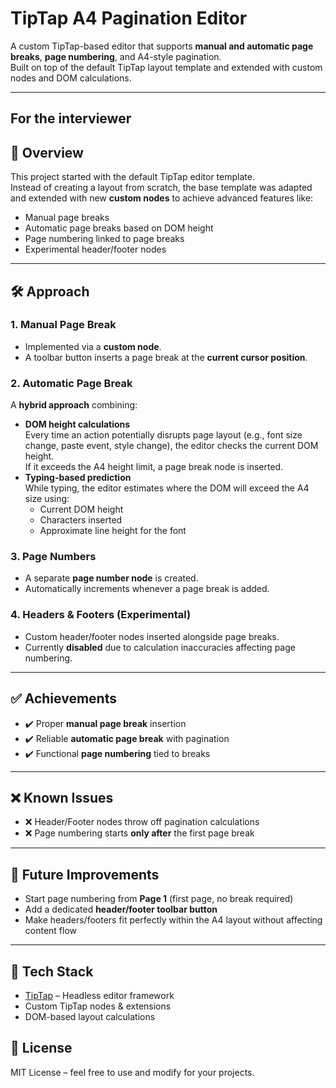 

# TipTap A4 Pagination Editor

A custom TipTap-based editor that supports **manual and automatic page breaks**, **page numbering**, and A4-style pagination.  
Built on top of the default TipTap layout template and extended with custom nodes and DOM calculations.

---
## For the interviewer
## 📖 Overview

This project started with the default TipTap editor template.  
Instead of creating a layout from scratch, the base template was adapted and extended with new **custom nodes** to achieve advanced features like:

- Manual page breaks
- Automatic page breaks based on DOM height
- Page numbering linked to page breaks
- Experimental header/footer nodes

---

## 🛠️ Approach

### 1. Manual Page Break
- Implemented via a **custom node**.
- A toolbar button inserts a page break at the **current cursor position**.

### 2. Automatic Page Break
A **hybrid approach** combining:
- **DOM height calculations**  
  Every time an action potentially disrupts page layout (e.g., font size change, paste event, style change), the editor checks the current DOM height.  
  If it exceeds the A4 height limit, a page break node is inserted.
- **Typing-based prediction**  
  While typing, the editor estimates where the DOM will exceed the A4 size using:
  - Current DOM height
  - Characters inserted
  - Approximate line height for the font

### 3. Page Numbers
- A separate **page number node** is created.
- Automatically increments whenever a page break is added.

### 4. Headers & Footers (Experimental)
- Custom header/footer nodes inserted alongside page breaks.
- Currently **disabled** due to calculation inaccuracies affecting page numbering.

---

## ✅ Achievements
- ✔️ Proper **manual page break** insertion
- ✔️ Reliable **automatic page break** with pagination
- ✔️ Functional **page numbering** tied to breaks

---

## ❌ Known Issues
- ❌ Header/Footer nodes throw off pagination calculations
- ❌ Page numbering starts **only after** the first page break

---

## 🚀 Future Improvements
- Start page numbering from **Page 1** (first page, no break required)
- Add a dedicated **header/footer toolbar button**
- Make headers/footers fit perfectly within the A4 layout without affecting content flow

---

## 📂 Tech Stack
- [TipTap](https://tiptap.dev/) – Headless editor framework
- Custom TipTap nodes & extensions
- DOM-based layout calculations





## 📄 License
MIT License – feel free to use and modify for your projects.










